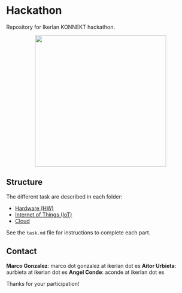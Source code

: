 # Hackathon
Repository for Ikerlan KONNEKT hackathon.

<p align="center">
  <img width="350" height="351" src="https://www.ikerlan.es/img/ikerlan-konnekt/logo-footer.png">
</p>



## Structure

The different task are described in each folder:

 * [Hardware (HW)](https://github.com/ikerlan2015/hackathon/tree/master/hw)
 * [Internet of Things (IoT)](https://github.com/ikerlan2015/hackathon/tree/master/iot)
 * [Cloud](https://github.com/ikerlan2015/hackathon/tree/master/cloud)

See the ```task.md``` file for instructions to complete each part. 

## Contact 

**Marco Gonzalez**: marco dot gonzalez at ikerlan dot es
**Aitor Urbieta**: aurbieta at ikerlan dot es
**Angel Conde**: aconde at ikerlan dot es


Thanks for your participation!
